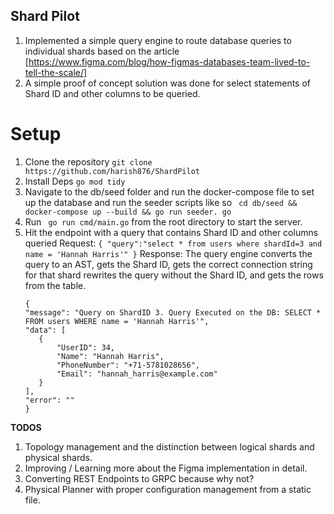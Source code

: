 ## Shard Pilot

1. Implemented a simple query engine to route database queries to individual shards based on the article [https://www.figma.com/blog/how-figmas-databases-team-lived-to-tell-the-scale/]
2. A simple proof of concept solution was done for select statements of Shard ID and other columns to be queried.   


# Setup
1. Clone the repository ```git clone https://github.com/harish876/ShardPilot```
2. Install Deps ```go mod tidy```
3. Navigate to the db/seed folder and run the docker-compose file to set up the database and run the seeder scripts like so ``` cd db/seed && docker-compose up --build && go run seeder. go```
4. Run ``` go run cmd/main.go``` from the root directory to start the server.
5. Hit the endpoint with a query that contains Shard ID and other columns queried
   Request:
       ```
       {
        "query":"select * from users where shardId=3 and name = 'Hannah Harris'"
       }
       ```
   Response: The query engine converts the query to an AST, gets the Shard ID, gets the correct connection string for that shard rewrites the query without the Shard ID, and gets the rows from the table.
     ```
     {
    "message": "Query on ShardID 3. Query Executed on the DB: SELECT * FROM users WHERE name = 'Hannah Harris'",
    "data": [
        {
            "UserID": 34,
            "Name": "Hannah Harris",
            "PhoneNumber": "+71-5781028656",
            "Email": "hannah_harris@example.com"
        }
    ],
    "error": ""
     }
     ```

**TODOS**
1. Topology management and the distinction between logical shards and physical shards.
2. Improving / Learning more about the Figma implementation in detail.
3. Converting REST Endpoints to GRPC because why not?
4. Physical Planner with proper configuration management from a static file.
